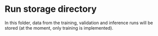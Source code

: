 # Run storage directory

In this folder, data from the training, validation and inference runs will be stored (at the moment, only training is implemented).